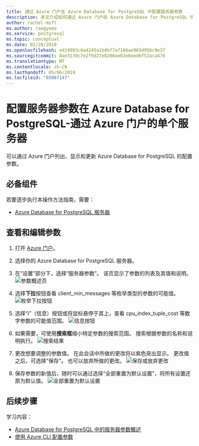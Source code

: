 ```yaml
---
title: 通过 Azure 门户在 Azure Database for PostgreSQL 中配置服务器参数
description: 本文介绍如何通过 Azure 门户在 Azure Database for PostgreSQL 中配置服务器参数。
author: rachel-msft
ms.author: raagyema
ms.service: postgresql
ms.topic: conceptual
ms.date: 02/28/2018
ms.openlocfilehash: ed19083c6a4245a1b4bf7af166ae965d956c9e37
ms.sourcegitcommit: 0ae3139c7e2f9d27e8200ae02e6eed6f52aca476
ms.translationtype: MT
ms.contentlocale: zh-CN
ms.lasthandoff: 05/06/2019
ms.locfileid: "65067147"
---
```

# <a name="configure-server-parameters-in-azure-database-for-postgresql---single-server-via-the-azure-portal"></a>配置服务器参数在 Azure Database for PostgreSQL-通过 Azure 门户的单个服务器 
可以通过 Azure 门户列出、显示和更新 Azure Database for PostgreSQL 的配置参数。

## <a name="prerequisites"></a>必备组件
若要逐步执行本操作方法指南，需要：
- [Azure Database for PostgreSQL 服务器](quickstart-create-server-database-portal.md)

## <a name="viewing-and-editing-parameters"></a>查看和编辑参数
1. 打开 [Azure 门户](https://portal.azure.com)。

2. 选择你的 Azure Database for PostgreSQL 服务器。

3. 在“设置”部分下，选择“服务器参数”。 该页显示了参数的列表及其值和说明。
![参数概述页](./media/howto-configure-server-parameters-in-portal/3-overview-of-parameters.png)

4. 选择**下拉**按钮查看 client_min_messages 等枚举类型的参数的可能值。
![枚举下拉按钮](./media/howto-configure-server-parameters-in-portal/4-enum-drop-down.png)

5. 选择“i”（信息）按钮或将鼠标悬停于其上，查看 cpu_index_tuple_cost 等数字参数的可能值范围。
![信息按钮](./media/howto-configure-server-parameters-in-portal/4-information-button.png)

6. 如果需要，可使用**搜索框**缩小特定参数的搜索范围。 搜索根据参数的名称和说明执行。
![搜索结果](./media/howto-configure-server-parameters-in-portal/5-search.png)

7. 更改想要调整的参数值。 在此会话中所做的更改将以紫色突出显示。 更改值之后，可选择“保存”。 也可以放弃所做的更改。
![保存或放弃更改](./media/howto-configure-server-parameters-in-portal/6-save-and-discard-buttons.png)

8. 保存参数的新值后，随时可以通过选择“全部重置为默认设置”，将所有设置还原为默认值。
![全部重置为默认设置](./media/howto-configure-server-parameters-in-portal/7-reset-to-default-button.png)

## <a name="next-steps"></a>后续步骤
学习内容：
- [Azure Database for PostgreSQL 中的服务器参数概述](concepts-servers.md)
- [使用 Azure CLI 配置参数](howto-configure-server-parameters-using-cli.md)
